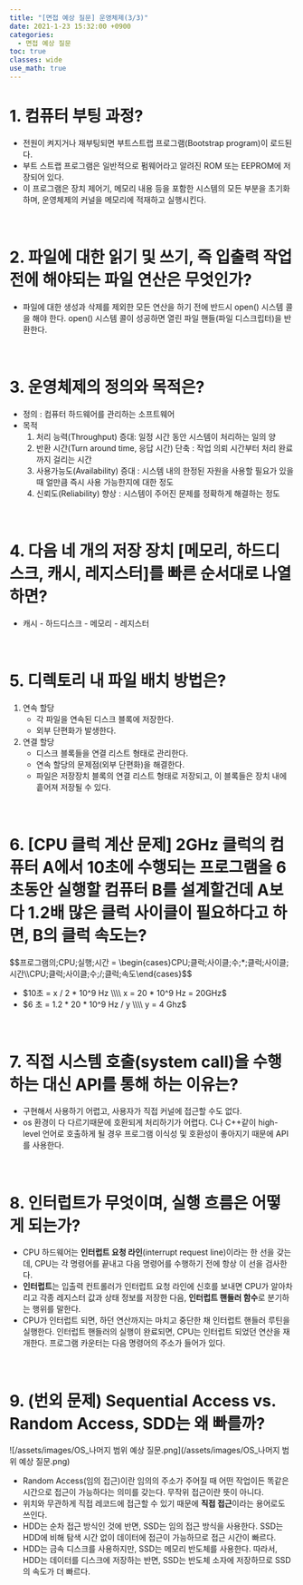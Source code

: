 ```yaml
---
title: "[면접 예상 질문] 운영체제(3/3)"
date: 2021-1-23 15:32:00 +0900
categories:
  - 면접 예상 질문
toc: true
classes: wide
use_math: true
---
```


# 1. 컴퓨터 부팅 과정?

- 전원이 켜지거나 재부팅되면 부트스트랩 프로그램(Bootstrap program)이 로드된다.
- 부트 스트랩 프로그램은 일반적으로 펌웨어라고 알려진 ROM 또는 EEPROM에 저장되어 있다.
- 이 프로그램은 장치 제어기, 메모리 내용 등을 포함한 시스템의 모든 부분을 초기화하며, 운영체제의 커널을 메모리에 적재하고 실행시킨다.

<br>

# 2. 파일에 대한 읽기 및 쓰기, 즉 입출력 작업 전에 해야되는 파일 연산은 무엇인가?

- 파일에 대한 생성과 삭제를 제외한 모든 연산을 하기 전에 반드시 open() 시스템 콜을 해야 한다. open() 시스템 콜이 성공하면 열린 파일 핸들(파일 디스크립터)을 반환한다.

<br>

# 3. 운영체제의 정의와 목적은?

- 정의 : 컴퓨터 하드웨어를 관리하는 소프트웨어
- 목적
    1. 처리 능력(Throughput) 증대: 일정 시간 동안 시스템이 처리하는 일의 양
    2. 반환 시간(Turn around time, 응답 시간) 단축 : 작업 의뢰 시간부터 처리 완료까지 걸리는 시간
    3. 사용가능도(Availability) 증대 : 시스템 내의 한정된 자원을 사용할 필요가 있을 때 얼만큼 즉시 사용 가능한지에 대한 정도
    4. 신뢰도(Reliability) 향상 : 시스템이 주어진 문제를 정확하게 해결하는 정도

<br>

# 4. 다음 네 개의 저장 장치 [메모리, 하드디스크, 캐시, 레지스터]를 빠른 순서대로 나열하면?

- 캐시 - 하드디스크 - 메모리 - 레지스터

<br>

# 5. 디렉토리 내 파일 배치 방법은?

1. 연속 할당
    - 각 파일을 연속된 디스크 블록에 저장한다.
    - 외부 단편화가 발생한다.
2. 연결 할당
    - 디스크 블록들을 연결 리스트 형태로 관리한다.
    - 연속 할당의 문제점(외부 단편화)을 해결한다.
    - 파일은 저장장치 블록의 연결 리스트 형태로 저장되고, 이 블록들은 장치 내에 흩어져 저장될 수 있다.

<br>

# 6. [CPU 클럭 계산 문제] 2GHz 클럭의 컴퓨터 A에서 10초에 수행되는 프로그램을 6초동안 실행할 컴퓨터 B를 설계할건데 A보다 1.2배 많은 클럭 사이클이 필요하다고 하면, B의 클럭 속도는?

\$\$프로그램의\;CPU\;실행\;시간 = \begin{cases}CPU\;클럭\;사이클\;수\;*\;클럭\;사이클\;시간\\\\CPU\;클럭\;사이클\;수\;/\;클럭\;속도\end{cases}$$

- $10초 = x / 2 * 10^9 Hz \\\\ x = 20 * 10^9 Hz = 20GHz$
- $6 초 = 1.2 * 20 * 10^9 Hz / y \\\\ y = 4 Ghz$

<br>

# 7. 직접 시스템 호출(system call)을 수행하는 대신 API를 통해 하는 이유는?

- 구현해서 사용하기 어렵고, 사용자가 직접 커널에 접근할 수도 없다.
- os 환경이 다 다르기때문에 호환되게 처리하기가 어렵다. C나 C++같이 high-level 언어로 호출하게 될 경우 프로그램 이식성 및 호환성이 좋아지기 때문에 API를 사용한다.

<br>

# 8. 인터럽트가 무엇이며, 실행 흐름은 어떻게 되는가?

- CPU 하드웨어는 **인터럽트 요청 라인**(interrupt request line)이라는 한 선을 갖는데, CPU는 각 명령어를 끝내고 다음 명령어를 수행하기 전에 항상 이 선을 검사한다.
- **인터럽트**는 입출력 컨트롤러가 인터럽트 요청 라인에 신호를 보내면 CPU가 알아차리고 각종 레지스터 값과 상태 정보를 저장한 다음, **인터럽트 핸들러 함수**로 분기하는 행위를 말한다.
- CPU가 인터럽트 되면, 하던 연산까지는 마치고 중단한 채 인터럽트 핸들러 루틴을 실행한다. 인터럽트 핸들러의 실행이 완료되면, CPU는 인터럽트 되었던 연산을 재개한다. 프로그램 카운터는 다음 명령어의 주소가 들어가 있다.

<br>

# 9. (번외 문제) Sequential Access vs. Random Access, SDD는 왜 빠를까?

![/assets/images/OS_나머지 범위 예상 질문.png](/assets/images/OS_나머지 범위 예상 질문.png)

- Random Access(임의 접근)이란 임의의 주소가 주어질 때 어떤 작업이든 똑같은 시간으로 접근이 가능하다는 의미를 갖는다. 무작위 접근이란 뜻이 아니다.
- 위치와 무관하게 직접 레코드에 접근할 수 있기 때문에 **직접 접근**이라는 용어로도 쓰인다.
- HDD는 순차 접근 방식인 것에 반면, SSD는 임의 접근 방식을 사용한다. SSD는 HDD에 비해 탐색 시간 없이 데이터에 접근이 가능하므로 접근 시간이 빠르다.
- HDD는 금속 디스크를 사용하지만, SSD는 메모리 반도체를 사용한다. 따라서, HDD는 데이터를 디스크에 저장하는 반면, SSD는 반도체 소자에 저장하므로 SSD의 속도가 더 빠르다.